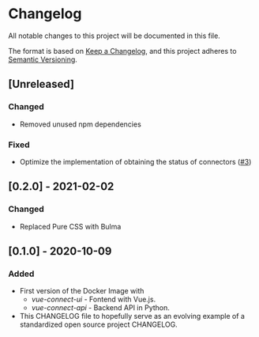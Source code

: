 # Changelog
All notable changes to this project will be documented in this file.

The format is based on [Keep a Changelog](https://keepachangelog.com/en/1.0.0/),
and this project adheres to [Semantic Versioning](https://semver.org/spec/v2.0.0.html).

## [Unreleased]
### Changed
- Removed unused npm dependencies

### Fixed
- Optimize the implementation of obtaining the status of connectors ([#3][i3])

[i3]: https://github.com/rueedlinger/vue-connect/issues/3

## [0.2.0] - 2021-02-02
### Changed
- Replaced Pure CSS with Bulma

## [0.1.0] - 2020-10-09
### Added
- First version of the Docker Image with
  - *vue-connect-ui* - Fontend with Vue.js. 
  - *vue-connect-api* - Backend API in Python.
- This CHANGELOG file to hopefully serve as an evolving example of a
  standardized open source project CHANGELOG.



